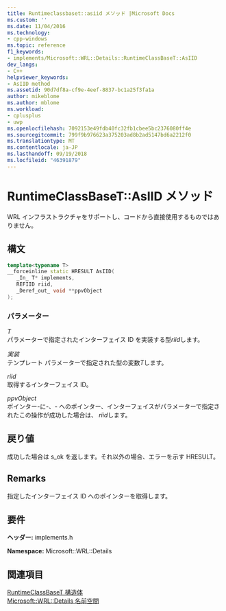 ```yaml
---
title: Runtimeclassbaset::asiid メソッド |Microsoft Docs
ms.custom: ''
ms.date: 11/04/2016
ms.technology:
- cpp-windows
ms.topic: reference
f1_keywords:
- implements/Microsoft::WRL::Details::RuntimeClassBaseT::AsIID
dev_langs:
- C++
helpviewer_keywords:
- AsIID method
ms.assetid: 90d7df8a-cf9e-4eef-8837-bc1a25f3fa1a
author: mikeblome
ms.author: mblome
ms.workload:
- cplusplus
- uwp
ms.openlocfilehash: 7092153e49fdb40fc32fb1cbee5bc2376080ff4e
ms.sourcegitcommit: 799f9b976623a375203ad8b2ad5147bd6a2212f0
ms.translationtype: MT
ms.contentlocale: ja-JP
ms.lasthandoff: 09/19/2018
ms.locfileid: "46391879"
---
```

# <a name="runtimeclassbasetasiid-method"></a>RuntimeClassBaseT::AsIID メソッド

WRL インフラストラクチャをサポートし、コードから直接使用するものではありません。

## <a name="syntax"></a>構文

```cpp
template<typename T>
__forceinline static HRESULT AsIID(
   _In_ T* implements,
   REFIID riid,
   _Deref_out_ void **ppvObject
);
```

### <a name="parameters"></a>パラメーター

*T*<br/>
パラメーターで指定されたインターフェイス ID を実装する型*riid*します。

*実装*<br/>
テンプレート パラメーターで指定された型の変数*T*します。

*riid*<br/>
取得するインターフェイス ID。

*ppvObject*<br/>
ポインター-に-、- へのポインター、インターフェイスがパラメーターで指定されたこの操作が成功した場合は、 *riid*します。

## <a name="return-value"></a>戻り値

成功した場合は s_ok を返します。それ以外の場合、エラーを示す HRESULT。

## <a name="remarks"></a>Remarks

指定したインターフェイス ID へのポインターを取得します。

## <a name="requirements"></a>要件

**ヘッダー:** implements.h

**Namespace:** Microsoft::WRL::Details

## <a name="see-also"></a>関連項目

[RuntimeClassBaseT 構造体](../windows/runtimeclassbaset-structure.md)<br/>
[Microsoft::WRL::Details 名前空間](../windows/microsoft-wrl-details-namespace.md)